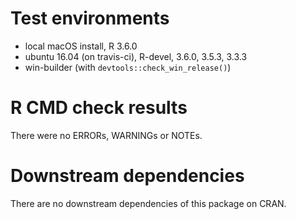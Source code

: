 # Test environments

* local macOS install, R 3.6.0
* ubuntu 16.04 (on travis-ci), R-devel, 3.6.0, 3.5.3, 3.3.3
* win-builder (with `devtools::check_win_release()`)

# R CMD check results

There were no ERRORs, WARNINGs or NOTEs.

# Downstream dependencies

There are no downstream dependencies of this package on CRAN.
